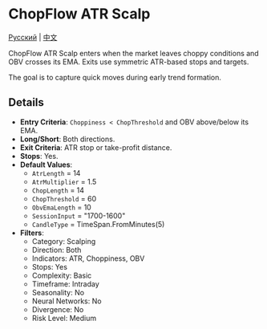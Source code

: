 # ChopFlow ATR Scalp
[Русский](README_ru.md) | [中文](README_cn.md)

ChopFlow ATR Scalp enters when the market leaves choppy conditions and OBV crosses its EMA. Exits use symmetric ATR-based stops and targets.

The goal is to capture quick moves during early trend formation.

## Details

- **Entry Criteria**: `Choppiness < ChopThreshold` and OBV above/below its EMA.
- **Long/Short**: Both directions.
- **Exit Criteria**: ATR stop or take-profit distance.
- **Stops**: Yes.
- **Default Values**:
  - `AtrLength` = 14
  - `AtrMultiplier` = 1.5
  - `ChopLength` = 14
  - `ChopThreshold` = 60
  - `ObvEmaLength` = 10
  - `SessionInput` = "1700-1600"
  - `CandleType` = TimeSpan.FromMinutes(5)
- **Filters**:
  - Category: Scalping
  - Direction: Both
  - Indicators: ATR, Choppiness, OBV
  - Stops: Yes
  - Complexity: Basic
  - Timeframe: Intraday
  - Seasonality: No
  - Neural Networks: No
  - Divergence: No
  - Risk Level: Medium
